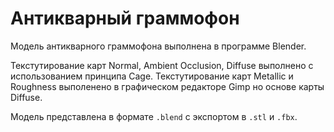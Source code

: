 # Антикварный граммофон

Модель антикварного граммофона выполнена в программе Blender. 

Текстутирование карт Normal, Ambient Occlusion, Diffuse выполнено с использованием принципа Cage. Текстутирование карт Metallic и Roughness выполенено в графическом редакторе Gimp но основе карты Diffuse.

Модель представлена в формате `.blend` с экспортом в `.stl` и `.fbx`.